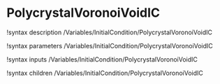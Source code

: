 <!-- MOOSE Documentation Stub: Remove this when content is added. -->

# PolycrystalVoronoiVoidIC
!syntax description /Variables/InitialCondition/PolycrystalVoronoiVoidIC

!syntax parameters /Variables/InitialCondition/PolycrystalVoronoiVoidIC

!syntax inputs /Variables/InitialCondition/PolycrystalVoronoiVoidIC

!syntax children /Variables/InitialCondition/PolycrystalVoronoiVoidIC
